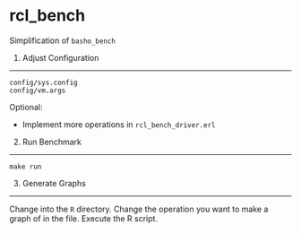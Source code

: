 rcl_bench
=====

Simplification of `basho_bench`


1. Adjust Configuration
-----

    config/sys.config
    config/vm.args

Optional:
  
   * Implement more operations in `rcl_bench_driver.erl`


2. Run Benchmark
-----

    make run


3. Generate Graphs
-----

Change into the `R` directory. Change the operation you want to make a graph of in the file. Execute the R script.
